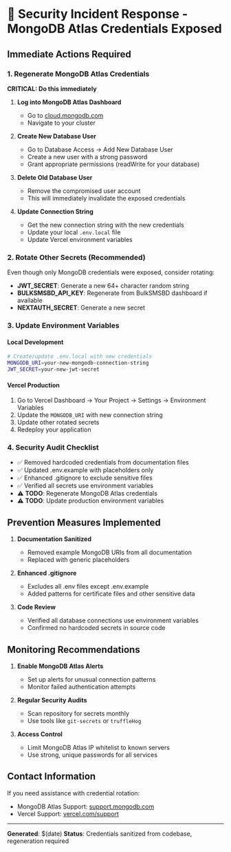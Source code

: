 # 🚨 Security Incident Response - MongoDB Atlas Credentials Exposed

## Immediate Actions Required

### 1. Regenerate MongoDB Atlas Credentials
**CRITICAL: Do this immediately**

1. **Log into MongoDB Atlas Dashboard**
   - Go to [cloud.mongodb.com](https://cloud.mongodb.com)
   - Navigate to your cluster

2. **Create New Database User**
   - Go to Database Access → Add New Database User
   - Create a new user with a strong password
   - Grant appropriate permissions (readWrite for your database)

3. **Delete Old Database User**
   - Remove the compromised user account
   - This will immediately invalidate the exposed credentials

4. **Update Connection String**
   - Get the new connection string with the new credentials
   - Update your local `.env.local` file
   - Update Vercel environment variables

### 2. Rotate Other Secrets (Recommended)
Even though only MongoDB credentials were exposed, consider rotating:

- **JWT_SECRET**: Generate a new 64+ character random string
- **BULKSMSBD_API_KEY**: Regenerate from BulkSMSBD dashboard if available
- **NEXTAUTH_SECRET**: Generate a new secret

### 3. Update Environment Variables

#### Local Development
```bash
# Create/update .env.local with new credentials
MONGODB_URI=your-new-mongodb-connection-string
JWT_SECRET=your-new-jwt-secret
```

#### Vercel Production
1. Go to Vercel Dashboard → Your Project → Settings → Environment Variables
2. Update the `MONGODB_URI` with new connection string
3. Update other rotated secrets
4. Redeploy your application

### 4. Security Audit Checklist

- ✅ Removed hardcoded credentials from documentation files
- ✅ Updated .env.example with placeholders only
- ✅ Enhanced .gitignore to exclude sensitive files
- ✅ Verified all secrets use environment variables
- ⚠️ **TODO**: Regenerate MongoDB Atlas credentials
- ⚠️ **TODO**: Update production environment variables

## Prevention Measures Implemented

1. **Documentation Sanitized**
   - Removed example MongoDB URIs from all documentation
   - Replaced with generic placeholders

2. **Enhanced .gitignore**
   - Excludes all .env files except .env.example
   - Added patterns for certificate files and other sensitive data

3. **Code Review**
   - Verified all database connections use environment variables
   - Confirmed no hardcoded secrets in source code

## Monitoring Recommendations

1. **Enable MongoDB Atlas Alerts**
   - Set up alerts for unusual connection patterns
   - Monitor failed authentication attempts

2. **Regular Security Audits**
   - Scan repository for secrets monthly
   - Use tools like `git-secrets` or `truffleHog`

3. **Access Control**
   - Limit MongoDB Atlas IP whitelist to known servers
   - Use strong, unique passwords for all services

## Contact Information

If you need assistance with credential rotation:
- MongoDB Atlas Support: [support.mongodb.com](https://support.mongodb.com)
- Vercel Support: [vercel.com/support](https://vercel.com/support)

---
**Generated**: $(date)
**Status**: Credentials sanitized from codebase, regeneration required